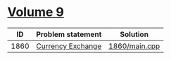 # [Volume 9](http://poj.org/problemlist?volume=9)


| ID   | Problem statement                                   | Solution                       |
|------|-----------------------------------------------------|--------------------------------|
| 1860 | [Currency Exchange](http://poj.org/problem?id=1860) | [1860/main.cpp](1860/main.cpp) |

